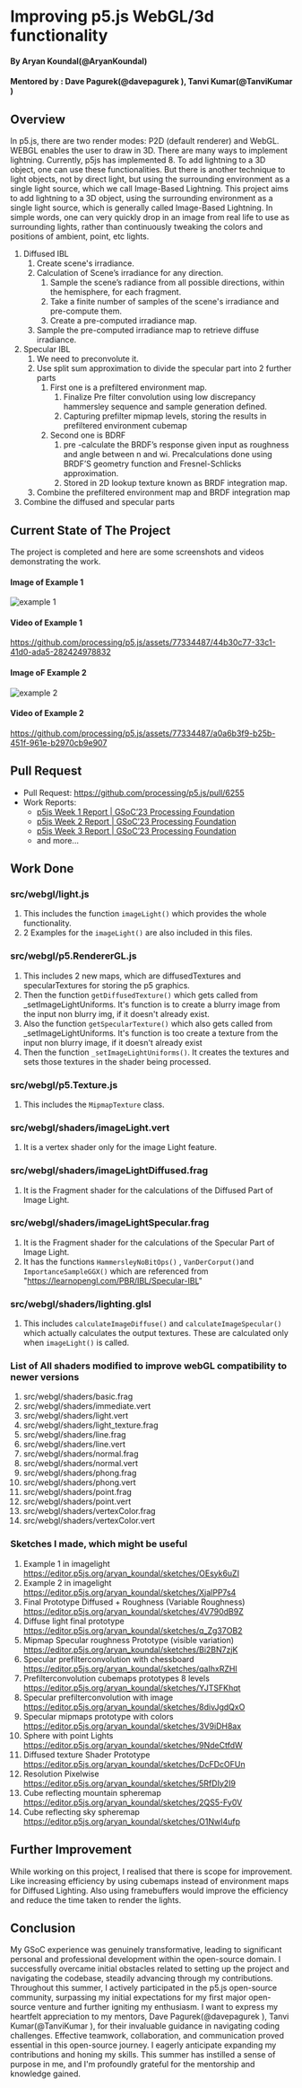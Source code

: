 # Improving p5.js WebGL/3d functionality

#### By Aryan Koundal(@AryanKoundal)
#### Mentored by : Dave Pagurek(@davepagurek ), Tanvi Kumar(@TanviKumar )

## Overview

In p5.js, there are two render modes: P2D (default renderer) and WebGL. WEBGL 
enables the user to draw in 3D. There are many ways to implement lightning. 
Currently, p5js has implemented 8. To add lightning to a 3D object, one can
use these functionalities. But there is another technique to light objects,
not by direct light, but using the surrounding environment as a single light
source, which we call Image-Based Lightning. 
This project aims to add lightning to a 3D object, using the surrounding 
environment as a single light source, which is generally called Image-Based 
Lightning. In simple words, one can very quickly drop in an image from real 
life to use as surrounding lights, rather than continuously tweaking the colors 
and positions of ambient, point, etc lights.

1. Diffused IBL
    1. Create scene's irradiance.
    1. Calculation of Scene’s irradiance for any direction.
        1. Sample the scene’s radiance from all possible directions, within the
        hemisphere, for each fragment.
        1. Take a finite number of samples of the scene's irradiance and pre-compute them.
        1. Create a pre-computed irradiance map.
    1. Sample the pre-computed irradiance map to retrieve diffuse irradiance.
1. Specular IBL
    1. We need to preconvolute it.
    1. Use split sum approximation to divide the specular part into 2 further parts
        1. First one is a prefiltered environment map.
            1. Finalize Pre filter convolution using low discrepancy hammersley sequence 
            and sample generation defined.
            1. Capturing prefilter mipmap levels, storing the results in prefiltered 
            environment cubemap
        1. Second one is BDRF 
            1. pre -calculate the BRDF’s response given input as roughness and angle
            between n and wi. 
                Precalculations done using BRDF’S geometry function and Fresnel-Schlicks approximation.
            1. Stored in 2D lookup texture known as BRDF integration map.
    1. Combine the  prefiltered environment map and  BRDF integration map
1. Combine the diffused and specular parts


## Current State of The Project

The project is completed and here are some screenshots and videos demonstrating the work.

#### Image of Example 1 
![example 1](https://github.com/processing/p5.js/assets/77334487/8d818df0-17a8-4332-b369-bcb79a5afc67)

#### Video of Example 1
https://github.com/processing/p5.js/assets/77334487/44b30c77-33c1-41d0-ada5-282424978832

#### Image oF Example 2
![example 2](https://github.com/processing/p5.js/assets/77334487/e46f24b8-2713-4d2b-8392-744585da6a5b)

#### Video of Example 2
https://github.com/processing/p5.js/assets/77334487/a0a6b3f9-b25b-451f-961e-b2970cb9e907

## Pull Request

- Pull Request: https://github.com/processing/p5.js/pull/6255
- Work Reports:
    - [p5js Week 1 Report | GSoC’23 Processing Foundation](https://aryankoundal.medium.com/p5js-week-1-report-gsoc23-processing-foundation-9910934112e5)
    - [p5js Week 2 Report | GSoC’23 Processing Foundation](https://aryankoundal.medium.com/p5js-week-2-report-gsoc23-processing-foundation-c8a36f5cf34)
    - [p5js Week 3 Report | GSoC’23 Processing Foundation](https://aryankoundal.medium.com/p5js-week-3-report-gsoc23-processing-foundation-39043d0363e2)
    - and more...


## Work Done

### src/webgl/light.js
1. This includes the function `imageLight()` which provides the whole functionality.
1. 2 Examples for the `imageLight()` are also included in this files.
 
### src/webgl/p5.RendererGL.js
1. This includes 2 new maps, which are diffusedTextures and specularTextures for storing the p5 graphics.
1. Then the function `getDiffusedTexture()` which gets called from _setImageLightUniforms. It's function is to create a blurry 
image from the input non blurry img, if it doesn't already exist.
1. Also the function `getSpecularTexture()` which also gets called from _setImageLightUniforms. It's function is too create a texture
 from the input non blurry image, if it doesn't already exist
1. Then the function `_setImageLightUniforms()`. It creates the textures and sets those textures in the shader being processed.

### src/webgl/p5.Texture.js
1. This includes the `MipmapTexture` class.

 
### src/webgl/shaders/imageLight.vert
1. It is a vertex shader only for the image Light feature.
 
### src/webgl/shaders/imageLightDiffused.frag
1. It is the Fragment shader for the calculations of the Diffused Part of Image Light.
 
### src/webgl/shaders/imageLightSpecular.frag
1. It is the Fragment shader for the calculations of the Specular Part of Image Light.
1. It has the functions `HammersleyNoBitOps()` , `VanDerCorput()`and `ImportanceSampleGGX()` which are
referenced from "https://learnopengl.com/PBR/IBL/Specular-IBL"

### src/webgl/shaders/lighting.glsl
1. This includes `calculateImageDiffuse()` and `calculateImageSpecular()` which actually calculates the output textures. These are calculated only when `imageLight()` is called.

### List of All shaders modified to improve webGL compatibility to newer versions
1. src/webgl/shaders/basic.frag
1. src/webgl/shaders/immediate.vert
1. src/webgl/shaders/light.vert
1. src/webgl/shaders/light_texture.frag 
1. src/webgl/shaders/line.frag
1. src/webgl/shaders/line.vert
1. src/webgl/shaders/normal.frag
1. src/webgl/shaders/normal.vert
1. src/webgl/shaders/phong.frag
1. src/webgl/shaders/phong.vert
1. src/webgl/shaders/point.frag
1. src/webgl/shaders/point.vert
1. src/webgl/shaders/vertexColor.frag
1. src/webgl/shaders/vertexColor.vert

### Sketches I made, which might be useful 
1. Example 1 in imagelight          https://editor.p5js.org/aryan_koundal/sketches/OEsyk6uZI
1. Example 2 in imagelight         https://editor.p5js.org/aryan_koundal/sketches/XjalPP7s4
1. Final Prototype Diffused + Roughness (Variable Roughness)  https://editor.p5js.org/aryan_koundal/sketches/4V790dB9Z
1. Diffuse light final prototype https://editor.p5js.org/aryan_koundal/sketches/q_Zg37OB2
1. Mipmap  Specular roughness Prototype (visible variation) https://editor.p5js.org/aryan_koundal/sketches/Bi2BN7zjK
1. Specular prefilterconvolution with chessboard https://editor.p5js.org/aryan_koundal/sketches/qaIhxRZHI
1. Prefilterconvolution cubemaps prototypes 8 levels https://editor.p5js.org/aryan_koundal/sketches/YJTSFKhqt
1. Specular prefilterconvolution with image https://editor.p5js.org/aryan_koundal/sketches/8divJgdQxO
1. Specular mipmaps prototype with colors https://editor.p5js.org/aryan_koundal/sketches/3V9iDH8ax
1. Sphere with point Lights https://editor.p5js.org/aryan_koundal/sketches/9NdeCtfdW
1. Diffused texture Shader Prototype https://editor.p5js.org/aryan_koundal/sketches/DcFDcOFUn
1. Resolution Pixelwise             https://editor.p5js.org/aryan_koundal/sketches/5RfDIy2I9
1. Cube reflecting mountain spheremap https://editor.p5js.org/aryan_koundal/sketches/2QS5-Fy0V
1. Cube reflecting sky spheremap 	 https://editor.p5js.org/aryan_koundal/sketches/O1NwI4ufp

## Further Improvement
While working on this project, I realised that there is scope for improvement. Like increasing efficiency by using cubemaps instead of environment maps for Diffused Lighting. Also using framebuffers would improve the efficiency and reduce the time taken to render the lights.

## Conclusion

My GSoC experience was genuinely transformative, leading to significant personal and professional
development within the open-source domain. I successfully overcame initial obstacles related to
setting up the project and navigating the codebase, steadily advancing through my contributions.
Throughout this summer, I actively participated in the p5.js open-source community, surpassing my 
initial expectations for my first major open-source venture and further igniting my enthusiasm. I
want to express my heartfelt appreciation to my mentors,  Dave Pagurek(@davepagurek ), 
Tanvi Kumar(@TanviKumar ), for their invaluable guidance in navigating coding challenges. 
Effective teamwork, collaboration, and communication proved essential in this open-source journey.
I eagerly anticipate expanding my contributions and honing my skills. This summer has instilled
a sense of purpose in me, and I'm profoundly grateful for the mentorship and knowledge gained.
